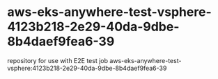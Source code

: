 # aws-eks-anywhere-test-vsphere-4123b218-2e29-40da-9dbe-8b4daef9fea6-39
repository for use with E2E test job aws-eks-anywhere-test-vsphere:4123b218-2e29-40da-9dbe-8b4daef9fea6-39

